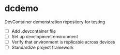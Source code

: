 # dcdemo
DevContainer demonstration repository for testing

- [ ] Add .devcontainer file
- [ ] Set up development environment
- [ ] Verify that environment is replicable across devices
- [ ] Standardize project framework